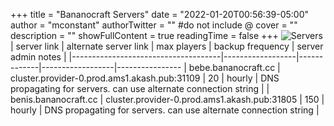 +++
title = "Bananocraft Servers"
date = "2022-01-20T00:56:39-05:00"
author = "mconstant"
authorTwitter = "" #do not include @
cover = ""
description = ""
showFullContent = true
readingTime = false
+++
![Servers](/servers.png)
| server link  | alternate server link | max players | backup frequency | server admin notes         |
|-------------------------------------|------------------|-------------|------------------|----------------
| bebe.bananocraft.cc                 |  cluster.provider-0.prod.ams1.akash.pub:31109     | 20          | hourly           | DNS propagating for servers. can use alternate connection string      |
| benis.bananocraft.cc                |  cluster.provider-0.prod.ams1.akash.pub:31805     | 150         | hourly           | DNS propagating for servers. can use alternate connection string |